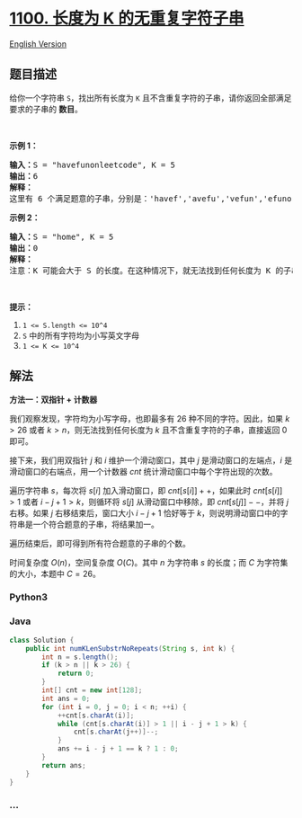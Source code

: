 # [1100. 长度为 K 的无重复字符子串](https://leetcode.cn/problems/find-k-length-substrings-with-no-repeated-characters)

[English Version](/solution/1100-1199/1100.Find%20K-Length%20Substrings%20With%20No%20Repeated%20Characters/README_EN.md)

## 题目描述

<!-- 这里写题目描述 -->

<p>给你一个字符串&nbsp;<code>S</code>，找出所有长度为&nbsp;<code>K</code>&nbsp;且不含重复字符的子串，请你返回全部满足要求的子串的&nbsp;<strong>数目</strong>。</p>

<p>&nbsp;</p>

<p><strong>示例 1：</strong></p>

<pre><strong>输入：</strong>S = &quot;havefunonleetcode&quot;, K = 5
<strong>输出：</strong>6
<strong>解释：</strong>
这里有 6 个满足题意的子串，分别是：&#39;havef&#39;,&#39;avefu&#39;,&#39;vefun&#39;,&#39;efuno&#39;,&#39;etcod&#39;,&#39;tcode&#39;。
</pre>

<p><strong>示例 2：</strong></p>

<pre><strong>输入：</strong>S = &quot;home&quot;, K = 5
<strong>输出：</strong>0
<strong>解释：</strong>
注意：K 可能会大于 S 的长度。在这种情况下，就无法找到任何长度为 K 的子串。</pre>

<p>&nbsp;</p>

<p><strong>提示：</strong></p>

<ol>
	<li><code>1 &lt;= S.length &lt;= 10^4</code></li>
	<li><code>S</code> 中的所有字符均为小写英文字母</li>
	<li><code>1 &lt;= K &lt;= 10^4</code></li>
</ol>

## 解法

<!-- 这里可写通用的实现逻辑 -->

**方法一：双指针 + 计数器**

我们观察发现，字符均为小写字母，也即最多有 $26$ 种不同的字符。因此，如果 $k \gt 26$ 或者 $k \gt n$，则无法找到任何长度为 $k$ 且不含重复字符的子串，直接返回 $0$ 即可。

接下来，我们用双指针 $j$ 和 $i$ 维护一个滑动窗口，其中 $j$ 是滑动窗口的左端点，$i$ 是滑动窗口的右端点，用一个计数器 $cnt$ 统计滑动窗口中每个字符出现的次数。

遍历字符串 $s$，每次将 $s[i]$ 加入滑动窗口，即 $cnt[s[i]]++$，如果此时 $cnt[s[i]] \gt 1$ 或者 $i - j + 1 \gt k$，则循环将 $s[j]$ 从滑动窗口中移除，即 $cnt[s[j]]--$，并将 $j$ 右移。如果 $j$ 右移结束后，窗口大小 $i - j + 1$ 恰好等于 $k$，则说明滑动窗口中的字符串是一个符合题意的子串，将结果加一。

遍历结束后，即可得到所有符合题意的子串的个数。

时间复杂度 $O(n)$，空间复杂度 $O(C)$。其中 $n$ 为字符串 $s$ 的长度；而 $C$ 为字符集的大小，本题中 $C = 26$。

<!-- tabs:start -->

### **Python3**

<!-- 这里可写当前语言的特殊实现逻辑 -->



### **Java**

<!-- 这里可写当前语言的特殊实现逻辑 -->

```java
class Solution {
    public int numKLenSubstrNoRepeats(String s, int k) {
        int n = s.length();
        if (k > n || k > 26) {
            return 0;
        }
        int[] cnt = new int[128];
        int ans = 0;
        for (int i = 0, j = 0; i < n; ++i) {
            ++cnt[s.charAt(i)];
            while (cnt[s.charAt(i)] > 1 || i - j + 1 > k) {
                cnt[s.charAt(j++)]--;
            }
            ans += i - j + 1 == k ? 1 : 0;
        }
        return ans;
    }
}
```









### **...**

```

```



